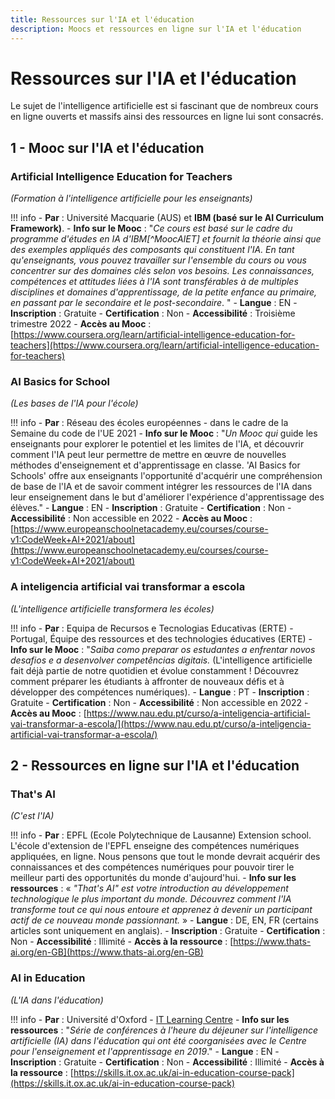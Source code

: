 ```yaml
---
title: Ressources sur l'IA et l'éducation
description: Moocs et ressources en ligne sur l'IA et l'éducation
---
```

# Ressources sur l'IA et l'éducation
Le sujet de l'intelligence artificielle est si fascinant que de nombreux cours en ligne ouverts et massifs ainsi des ressources en ligne lui sont consacrés.

## 1 - Mooc sur l'IA et l'éducation

### Artificial Intelligence Education for Teachers
*(Formation à l'intelligence artificielle pour les enseignants)*

!!! info
    - **Par** : Université Macquarie (AUS) et **IBM (basé sur le AI Curriculum Framework)**.
    - **Info sur le Mooc** : "*Ce cours est basé sur le cadre du programme d'études en IA d'IBM[^MoocAIET] et fournit la théorie ainsi que des exemples appliqués des composants qui constituent l'IA. En tant qu'enseignants, vous pouvez travailler sur l'ensemble du cours ou vous concentrer sur des domaines clés selon vos besoins. Les connaissances, compétences et attitudes liées à l'IA sont transférables à de multiples disciplines et domaines d'apprentissage, de la petite enfance au primaire, en passant par le secondaire et le post-secondaire*. "
    - **Langue** : EN
    - **Inscription** : Gratuite
    - **Certification** : Non
    - **Accessibilité** : Troisième trimestre 2022
    - **Accès au Mooc** : [https://www.coursera.org/learn/artificial-intelligence-education-for-teachers](https://www.coursera.org/learn/artificial-intelligence-education-for-teachers)


### AI Basics for School
*(Les bases de l'IA pour l'école)*

!!! info
    - **Par** : Réseau des écoles européennes - dans le cadre de la Semaine du code de l'UE 2021
    - **Info sur le Mooc** : "*Un Mooc qui* guide les enseignants pour explorer le potentiel et les limites de l'IA, et découvrir comment l'IA peut leur permettre de mettre en œuvre de nouvelles méthodes d'enseignement et d'apprentissage en classe. 'AI Basics for Schools' offre aux enseignants l'opportunité d'acquérir une compréhension de base de l'IA et de savoir comment intégrer les ressources de l'IA dans leur enseignement dans le but d'améliorer l'expérience d'apprentissage des élèves."
    - **Langue** : EN
    - **Inscription** : Gratuite
    - **Certification** : Non
    - **Accessibilité** : Non accessible en 2022
    - **Accès au Mooc** : [https://www.europeanschoolnetacademy.eu/courses/course-v1:CodeWeek+AI+2021/about](https://www.europeanschoolnetacademy.eu/courses/course-v1:CodeWeek+AI+2021/about)


### A inteligencia artificial vai transformar a escola
*(L'intelligence artificielle transformera les écoles)*

!!! info
    - **Par** : Equipa de Recursos e Tecnologias Educativas (ERTE) - Portugal, Équipe des ressources et des technologies éducatives (ERTE)
    - **Info sur le Mooc** : "*Saiba como preparar os estudantes a enfrentar novos desafios e a desenvolver competências digitais.*
    (L'intelligence artificielle fait déjà partie de notre quotidien et évolue constamment ! Découvrez comment préparer les étudiants à affronter de nouveaux défis et à développer des compétences numériques).
    - **Langue** : PT
    - **Inscription** : Gratuite
    - **Certification** : Non
    - **Accessibilité** : Non accessible en 2022
    - **Accès au Mooc** : [https://www.nau.edu.pt/curso/a-inteligencia-artificial-vai-transformar-a-escola/](https://www.nau.edu.pt/curso/a-inteligencia-artificial-vai-transformar-a-escola/)


## 2 - Ressources en ligne sur l'IA et l'éducation

### That's AI
*(C'est l'IA)*

!!! info
    - **Par** : EPFL (Ecole Polytechnique de Lausanne) Extension school. L'école d'extension de l'EPFL enseigne des compétences numériques appliquées, en ligne. Nous pensons que tout le monde devrait acquérir des connaissances et des compétences numériques pour pouvoir tirer le meilleur parti des opportunités du monde d'aujourd'hui.
    - **Info sur les ressources** :  « *"That's AI" est votre introduction au développement technologique le plus important du monde. Découvrez comment l'IA transforme tout ce qui nous entoure et apprenez à devenir un participant actif de ce nouveau monde passionnant.* »
    - **Langue** : DE, EN, FR (certains articles sont uniquement en anglais).
    - **Inscription** : Gratuite
    - **Certification** : Non
    - **Accessibilité** : Illimité
    - **Accès à la ressource** : [https://www.thats-ai.org/en-GB](https://www.thats-ai.org/en-GB)


### AI in Education
*(L'IA dans l'éducation)*

!!! info
    - **Par** : Université d'Oxford - [IT Learning Centre](https://skills.it.ox.ac.uk/)
    - **Info sur les ressources** : "*Série de conférences à l'heure du déjeuner sur l'intelligence artificielle (IA) dans l'éducation qui ont été coorganisées avec le Centre pour l'enseignement et l'apprentissage en 2019*."
    - **Langue** : EN
    - **Inscription** : Gratuite
    - **Certification** : Non
    - **Accessibilité** : Illimité
    - **Accès à la ressource** : [https://skills.it.ox.ac.uk/ai-in-education-course-pack](https://skills.it.ox.ac.uk/ai-in-education-course-pack)
